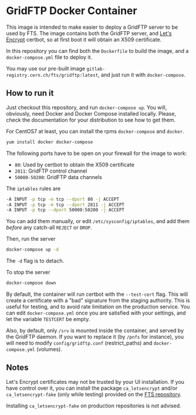 GridFTP Docker Container
========================
This image is intended to make easier to deploy a GridFTP server to be used by FTS. The image contains
both the GridFTP server, and [Let's Encrypt](https://letsencrypt.org/) certbot, so at first boot it will
obtain an X509 certificate.

In this repository you can find both the `Dockerfile` to build the image,
and a `docker-compose.yml` file to deploy it.

You may use our pre-built image `gitlab-registry.cern.ch/fts/gridftp:latest`,
and just run it with `docker-compose`.

## How to run it
Just checkout this repository, and run `docker-compose up`. You will, obviously,
need Docker and Docker Compose installed locally. Please, check the documentation
for your distribution to see how to get them.

For CentOS7 at least, you can install the rpms `docker-compose` and `docker`.

```bash
yum install docker docker-compose
```

The following ports have to be open on your firewall for the image to work:

* `80`: Used by certbot to obtain the X509 certificate
* `2811`: GridFTP control channel
*  `50000-50200`: GridFTP data channels

The `iptables` rules are

```bash
-A INPUT -p tcp -m tcp --dport 80 -j ACCEPT
-A INPUT -p tcp -m tcp --dport 2811 -j ACCEPT
-A INPUT -p tcp --dport 50000:50200 -j ACCEPT
```

You can add them manually, or edit `/etc/sysconfig/iptables`, and add them *before* any catch-all
`REJECT` or `DROP`.

Then, run the server

```bash
docker-compose up -d
```

The `-d` flag is to detach.

To stop the server

```bash
docker-compose down
```

By default, the container will run certbot with the `--test-cert` flag. This will create a certificate
with a "bad" signature from the staging authority.
This is useful for testing, and to avoid rate limitation on the production service. You can edit
`docker-compose.yml` once you are satisfied with your settings, and let the variable `TESTCERT` be empty.

Also, by default, only `/srv` is mounted inside the container, and served by the GridFTP daemon.
If you want to replace it (by `/pnfs` for instance), you will need to modify `config/gridftp.conf` (restrict\_paths)
and `docker-compose.yml` (volumes).

## Notes
Let's Encrypt certificates may not be trusted by your UI installation. If you have control over it, you can
install the package `ca_letsencrypt` and/or `ca_letsencrypt-fake` (only while testing) provided
on the [FTS repository](http://fts-repo.web.cern.ch/fts-repo/testing/).

Installing `ca_letsencrypt-fake` on production repositories is not advised.

